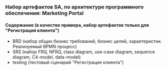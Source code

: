 ### Набор артефактов SA, по архитектуре программного обеспечения: Marketing Portal
#### Содержание (в качестве примера, набор артефактов только для "Регистрация клиента")

* BRD (набор общих бизнес требований, бизнес целей, характеристик. Реализуемый BPMN процесс)
* SRS (набор FRQ, NFRQ, class diagram, use-case diagram, sequence diagram, C4-model, data-model)
* testing (тестовый сценарий "Регистрация клиента")


